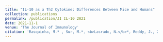 ```yaml
---
title: "IL-10 as a Th2 Cytokine: Differences Between Mice and Humans"
collection: publications
permalink: /publication/JI IL-10 2021
date: 2021-11-1
venue: 'The Journal of Immunology'
citation: 'Rasquinha, M.* , Sur, M.*, <b>Lasrado, N.</b>*, Reddy, J., 2021. IL-10 as a Th2 Cytokine: Differences Between Mice and Humans. The Journal of Immunology. * equal first authors. <a href="https://journals.aai.org/jimmunol/article/207/9/2205/234632">https://journals.aai.org/jimmunol/article/207/9/2205/234632</a>'
---
```



